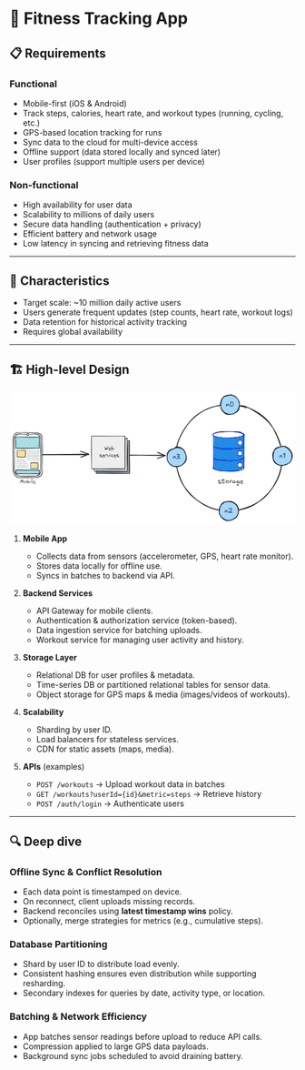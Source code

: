 # 🏃 Fitness Tracking App

## 📋 Requirements

### Functional
- Mobile-first (iOS & Android)
- Track steps, calories, heart rate, and workout types (running, cycling, etc.)
- GPS-based location tracking for runs
- Sync data to the cloud for multi-device access
- Offline support (data stored locally and synced later)
- User profiles (support multiple users per device)

### Non-functional
- High availability for user data
- Scalability to millions of daily users
- Secure data handling (authentication + privacy)
- Efficient battery and network usage
- Low latency in syncing and retrieving fitness data

---

## 🧬 Characteristics
- Target scale: ~10 million daily active users
- Users generate frequent updates (step counts, heart rate, workout logs)
- Data retention for historical activity tracking
- Requires global availability

---

## 🏗️ High-level Design
![Fitness](docs/assets/fitness.png)
1. **Mobile App**
    - Collects data from sensors (accelerometer, GPS, heart rate monitor).
    - Stores data locally for offline use.
    - Syncs in batches to backend via API.

2. **Backend Services**
    - API Gateway for mobile clients.
    - Authentication & authorization service (token-based).
    - Data ingestion service for batching uploads.
    - Workout service for managing user activity and history.

3. **Storage Layer**
    - Relational DB for user profiles & metadata.
    - Time-series DB or partitioned relational tables for sensor data.
    - Object storage for GPS maps & media (images/videos of workouts).

4. **Scalability**
    - Sharding by user ID.
    - Load balancers for stateless services.
    - CDN for static assets (maps, media).

5. **APIs** (examples)
    - `POST /workouts` → Upload workout data in batches
    - `GET /workouts?userId={id}&metric=steps` → Retrieve history
    - `POST /auth/login` → Authenticate users

---

## 🔍 Deep dive

### Offline Sync & Conflict Resolution
- Each data point is timestamped on device.
- On reconnect, client uploads missing records.
- Backend reconciles using **latest timestamp wins** policy.
- Optionally, merge strategies for metrics (e.g., cumulative steps).

### Database Partitioning
- Shard by user ID to distribute load evenly.
- Consistent hashing ensures even distribution while supporting resharding.
- Secondary indexes for queries by date, activity type, or location.

### Batching & Network Efficiency
- App batches sensor readings before upload to reduce API calls.
- Compression applied to large GPS data payloads.
- Background sync jobs scheduled to avoid draining battery.
